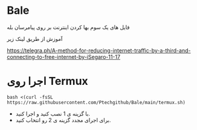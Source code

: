 # Bale
فایل های یک سوم بها کردن اینترنت بر روی پیامرسان بله

آموزش از طریق لینک زیر


https://telegra.ph/A-method-for-reducing-internet-traffic-by-a-third-and-connecting-to-free-internet-by-iSegaro-11-17


# اجرا روی Termux

```
bash <(curl -fsSL https://raw.githubusercontent.com/Ptechgithub/Bale/main/termux.sh)
```
- با گزینه ی 1 نصب کنید و اجرا کنید. 
- برای اجرای مجدد گزینه ی 2 رو انتخاب کنید. 